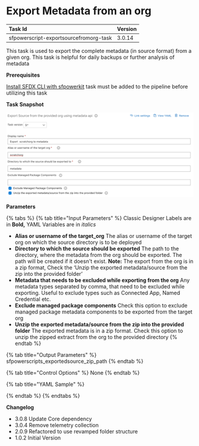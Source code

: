 # Export Metadata from an org

| Task Id | Version |
| :--- | :--- |
| sfpowerscript-exportsourcefromorg-task | 3.0.14 |

This task is used to export the complete metadata \(in source format\) from a given org. This task is helpful for daily backups or further analysis of metadata

**Prerequisites**

[Install SFDX CLI with sfpowerkit](install-sfdx-cli-with-sfpowerkit.md) task must be added to the pipeline before utilizing this task

**Task Snapshot**

![](../../../.gitbook/assets/export-source-metadata.png)

**Parameters**

{% tabs %}
{% tab title="Input Parameters" %}
Classic Designer Labels are in **Bold,** YAML Variables are in _italics_

* **Alias or username of the target\_org**  The alias or username of the target org  on which the source directory is to be deployed 
* **Directory to which the source should be exported** The path to the directory, where the metadata from the org should be exported. The path will be created if it doesn't exist.  **Note:** The export from the org is in a zip format, Check the ‘Unzip the exported metadata/source from the zip into the provided folder’ 
* **Metadata that needs to be excluded while exporting from the org**  Any metadata types separated by comma, that need to be excluded while exporting. Useful to exclude types such as Connected App, Named Credential etc. 
* **Exclude managed package components** Check this option to exclude managed package metadata components to be exported from the target org 
* **Unzip the exported metadata/source from the zip into the provided folder** The exported metadata is in a zip format. Check this option to unzip the zipped extract from the org to the provided directory
{% endtab %}

{% tab title="Output Parameters" %}
sfpowerscripts\_exportedsource\_zip\_path
{% endtab %}

{% tab title="Control Options" %}
None
{% endtab %}

{% tab title="YAML Sample" %}

{% endtab %}
{% endtabs %}

**Changelog**

* 3.0.8 Update Core dependency
* 3.0.4 Remove telemetry collection
* 2.0.9 Refactored to use revamped folder structure
* 1.0.2 Initial Version

